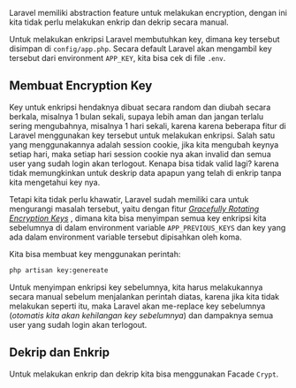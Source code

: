 Laravel memiliki abstraction feature untuk melakukan encryption, dengan ini kita tidak perlu melakukan enkrip dan dekrip secara manual.

Untuk melakukan enkripsi Laravel membutuhkan key, dimana key tersebut disimpan di `config/app.php`. Secara default Laravel akan mengambil key tersebut dari environment `APP_KEY`, kita bisa cek di file `.env`.

## Membuat Encryption Key

Key untuk enkripsi hendaknya dibuat secara random dan diubah secara berkala, misalnya 1 bulan sekali, supaya lebih aman dan jangan terlalu sering mengubahnya, misalnya 1 hari sekali, karena karena beberapa fitur di Laravel menggunakan key tersebut untuk melakukan enkripsi. Salah satu yang menggunakannya adalah session cookie, jika kita mengubah keynya setiap hari, maka setiap hari session cookie nya akan invalid dan semua user yang sudah login akan terlogout. Kenapa bisa tidak valid lagi? karena tidak memungkinkan untuk deskrip data apapun yang telah di enkrip tanpa kita mengetahui key nya.

Tetapi kita tidak perlu khawatir, Laravel sudah memiliki cara untuk mengurangi masalah tersebut, yaitu dengan fitur *[Gracefully Rotating Encryption Keys](https://laravel.com/docs/11.x/encryption#gracefully-rotating-encryption-keys)* , dimana kita bisa menyimpan semua key enkripsi kita sebelumnya di dalam environment variable `APP_PREVIOUS_KEYS` dan key yang ada dalam environment variable tersebut dipisahkan oleh koma.

Kita bisa membuat key menggunakan perintah:

```bash
php artisan key:genereate
```

Untuk menyimpan enkripsi key sebelumnya, kita harus melakukannya secara manual sebelum menjalankan perintah diatas, karena jika kita tidak melakukan seperti itu, maka Laravel akan me-replace key sebelumnya (*otomatis kita akan kehilangan key sebelumnya*) dan dampaknya semua user yang sudah login akan terlogout.

## Dekrip dan Enkrip

Untuk melakukan enkrip dan dekrip kita bisa menggunakan Facade `Crypt`.